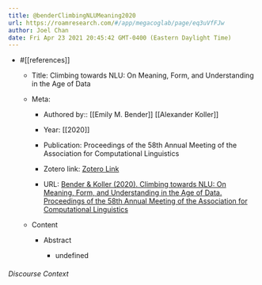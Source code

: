 ```yaml
---
title: @benderClimbingNLUMeaning2020
url: https://roamresearch.com/#/app/megacoglab/page/eq3uVfFJw
author: Joel Chan
date: Fri Apr 23 2021 20:45:42 GMT-0400 (Eastern Daylight Time)
---
```


- #[[references]]

    - Title: Climbing towards NLU: On Meaning, Form, and Understanding in the Age of Data

    - Meta:

        - Authored by:: [[Emily M. Bender]] [[Alexander Koller]]

        - Year: [[2020]]

        - Publication: Proceedings of the 58th Annual Meeting of the Association for Computational Linguistics

        - Zotero link: [Zotero Link](zotero://select/items/7_MTJX6A6I)

        - URL: [Bender & Koller (2020). Climbing towards NLU: On Meaning, Form, and Understanding in the Age of Data. Proceedings of the 58th Annual Meeting of the Association for Computational Linguistics](https://www.aclweb.org/anthology/2020.acl-main.463)

    - Content

        - Abstract

            - undefined

###### Discourse Context


